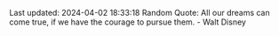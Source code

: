 Last updated: 2024-04-02 18:33:18
Random Quote: All our dreams can come true, if we have the courage to pursue them. - Walt Disney